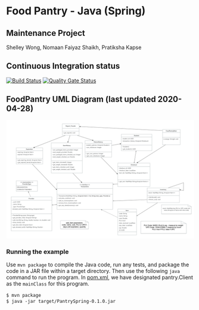 # Food Pantry - Java (Spring)

## Maintenance Project
Shelley Wong, Nomaan Faiyaz Shaikh, Pratiksha Kapse

## Continuous Integration status
[![Build Status](https://travis-ci.com/shelleywong/PantrySpring.svg?branch=master)](https://travis-ci.com/shelleywong/PantrySpring)
[![Quality Gate Status](https://sonarcloud.io/api/project_badges/measure?project=shelleywong_PantrySpring&metric=alert_status)](https://sonarcloud.io/dashboard?id=shelleywong_PantrySpring)

## FoodPantry UML Diagram (last updated 2020-04-28)
![UML of FoodPantry](FoodPantry-UML.png "UML class diagram of FoodPantry")

### Running the example

Use `mvn package` to compile the Java code, run any tests, and package the code in a JAR file within a target directory. Then use the following `java` command to run the program. In [pom.xml](pom.xml), we have designated pantry.Client as the `mainClass` for this program.

```{bash}
$ mvn package
$ java -jar target/PantrySpring-0.1.0.jar
```
